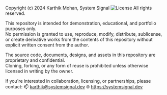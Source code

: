 Copyright (c) 2024 Karthik Mohan, System Signal
![License](https://img.shields.io/badge/license-Proprietary-blue)
All rights reserved.

This repository is intended for demonstration, educational, and portfolio purposes only.  
No permission is granted to use, reproduce, modify, distribute, sublicense, or create derivative works from the contents of this repository without explicit written consent from the author.

The source code, documents, designs, and assets in this repository are proprietary and confidential.  
Cloning, forking, or any form of reuse is prohibited unless otherwise licensed in writing by the owner.

If you're interested in collaboration, licensing, or partnerships, please contact:
📫 karthik@systemsignal.dev
🌐 https://systemsignal.dev
